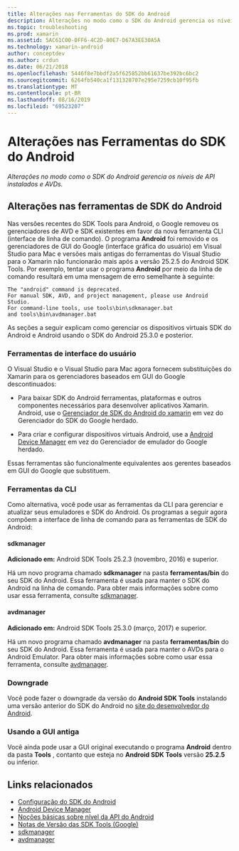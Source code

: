 ```yaml
---
title: Alterações nas Ferramentas do SDK do Android
description: Alterações no modo como o SDK do Android gerencia os níveis de API instalados e AVDs.
ms.topic: troubleshooting
ms.prod: xamarin
ms.assetid: 5AC61C00-0FF6-4C2D-80E7-D67A3EE30A5A
ms.technology: xamarin-android
author: conceptdev
ms.author: crdun
ms.date: 06/21/2018
ms.openlocfilehash: 5446f8e7bbdf2a5f625852bb61637be392bc6bc2
ms.sourcegitcommit: 6264fb540ca1f131328707e295e7259cb10f95fb
ms.translationtype: MT
ms.contentlocale: pt-BR
ms.lasthandoff: 08/16/2019
ms.locfileid: "69523207"
---
```

# <a name="changes-to-the-android-sdk-tooling"></a>Alterações nas Ferramentas do SDK do Android

_Alterações no modo como o SDK do Android gerencia os níveis de API instalados e AVDs._

## <a name="changes-to-android-sdk-tooling"></a>Alterações nas ferramentas de SDK do Android

Nas versões recentes do SDK Tools para Android, o Google removeu os gerenciadores de AVD e SDK existentes em favor da nova ferramenta CLI (interface de linha de comando). O programa **Android** foi removido e os gerenciadores de GUI do Google (interface gráfica do usuário) em Visual Studio para Mac e versões mais antigas do ferramentas do Visual Studio para o Xamarin não funcionarão mais após a versão 25.2.5 do Android SDK Tools. Por exemplo, tentar usar o programa **Android** por meio da linha de comando resultará em uma mensagem de erro semelhante à seguinte:

```shell
The "android" command is deprecated.
For manual SDK, AVD, and project management, please use Android Studio.
For command-line tools, use tools\bin\sdkmanager.bat
and tools\bin\avdmanager.bat
```

As seções a seguir explicam como gerenciar os dispositivos virtuais SDK do Android e Android usando o SDK do Android 25.3.0 e posterior.

### <a name="ui-tools"></a>Ferramentas de interface do usuário

O Visual Studio e o Visual Studio para Mac agora fornecem substituições do Xamarin para os gerenciadores baseados em GUI do Google descontinuados:

- Para baixar SDK do Android ferramentas, plataformas e outros componentes necessários para desenvolver aplicativos Xamarin. Android, use o [Gerenciador de SDK do Android do xamarin](~/android/get-started/installation/android-sdk.md) em vez do Gerenciador do SDK do Google herdado.

- Para criar e configurar dispositivos virtuais Android, use a [Android Device Manager](~/android/get-started/installation/android-emulator/device-manager.md) em vez do Gerenciador de emulador do Google herdado.

Essas ferramentas são funcionalmente equivalentes aos gerentes baseados em GUI do Google que substituem.

### <a name="cli-tools"></a>Ferramentas da CLI

Como alternativa, você pode usar as ferramentas da CLI para gerenciar e atualizar seus emuladores e SDK do Android. Os programas a seguir agora compõem a interface de linha de comando para as ferramentas de SDK do Android:

#### <a name="sdkmanager"></a>sdkmanager

**Adicionado em:** Android SDK Tools 25.2.3 (novembro, 2016) e superior.

Há um novo programa chamado **sdkmanager** na pasta **ferramentas/bin** do seu SDK do Android. Essa ferramenta é usada para manter o SDK do Android na linha de comando. Para obter mais informações sobre como usar essa ferramenta, consulte [sdkmanager](https://developer.android.com/studio/command-line/sdkmanager.html).

#### <a name="avdmanager"></a>avdmanager

**Adicionado em:** Android SDK Tools 25.3.0 (março, 2017) e superior.

Há um novo programa chamado **avdmanager** na pasta **ferramentas/bin** do seu SDK do Android. Essa ferramenta é usada para manter o AVDs para o Android Emulator. Para obter mais informações sobre como usar essa ferramenta, consulte [avdmanager](https://developer.android.com/studio/command-line/avdmanager.html).

### <a name="downgrading"></a>Downgrade

Você pode fazer o downgrade da versão do **Android SDK Tools** instalando uma versão anterior do SDK do Android no [site do desenvolvedor do Android](https://developer.android.com/studio/index.html).

### <a name="using-the-old-gui"></a>Usando a GUI antiga

Você ainda pode usar a GUI original executando o programa **Android** dentro da pasta **Tools** , contanto que esteja no **Android SDK Tools** versão **25.2.5** ou inferior.


## <a name="related-links"></a>Links relacionados

- [Configuração do SDK do Android](~/android/get-started/installation/android-sdk.md)
- [Android Device Manager](~/android/get-started/installation/android-emulator/device-manager.md)
- [Noções básicas sobre nível da API do Android](~/android/app-fundamentals/android-api-levels.md)
- [Notas de Versão das SDK Tools (Google)](https://developer.android.com/studio/releases/sdk-tools.html)
- [sdkmanager](https://developer.android.com/studio/command-line/sdkmanager.html)
- [avdmanager](https://developer.android.com/studio/command-line/avdmanager.html)
